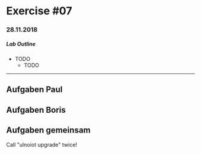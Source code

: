 # Exercise #07
### 28.11.2018

##### Lab Outline
* TODO
  * TODO

---

## Aufgaben Paul



## Aufgaben Boris



## Aufgaben gemeinsam

Call "ulnoiot upgrade" twice!





















